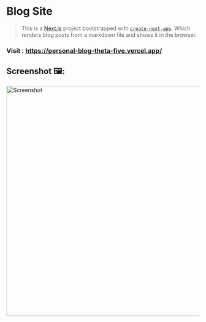# Blog Site

> This is a [Next.js](https://nextjs.org/) project bootstrapped with [`create-next-app`](https://github.com/vercel/next.js/tree/canary/packages/create-next-app). Which renders blog posts from a markdown file and shows it in the browser.

### Visit : https://personal-blog-theta-five.vercel.app/

## Screenshot 🖼️:

<img src="https://user-images.githubusercontent.com/74784363/151747711-1bd75be4-22a3-42f9-abc5-b9f2118cb8e8.png" alt="Screenshot" width="600"/>
